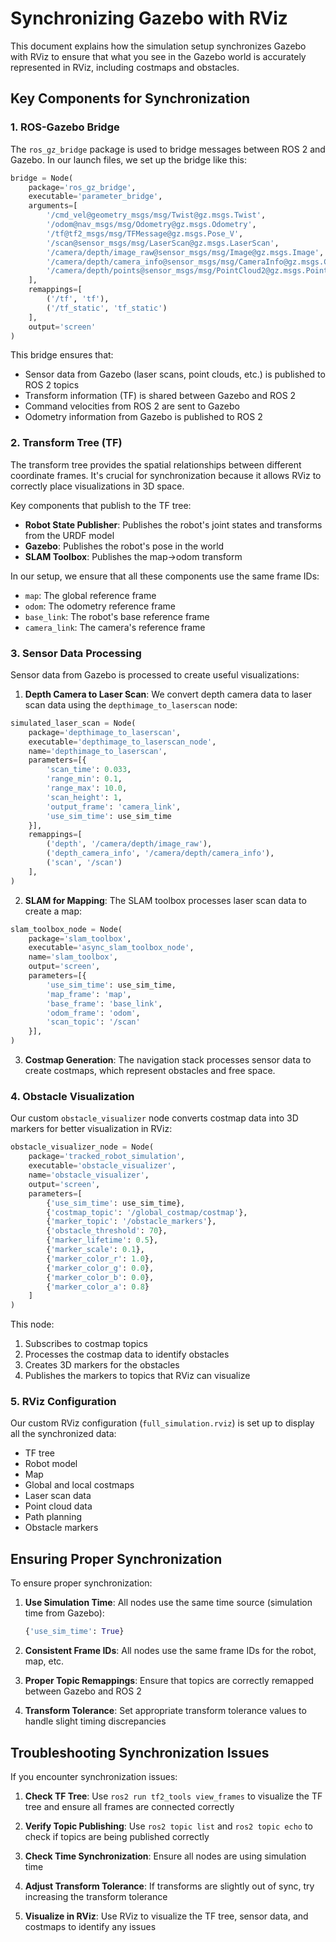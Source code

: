 # Synchronizing Gazebo with RViz

This document explains how the simulation setup synchronizes Gazebo with RViz to ensure that what you see in the Gazebo world is accurately represented in RViz, including costmaps and obstacles.

## Key Components for Synchronization

### 1. ROS-Gazebo Bridge

The `ros_gz_bridge` package is used to bridge messages between ROS 2 and Gazebo. In our launch files, we set up the bridge like this:

```python
bridge = Node(
    package='ros_gz_bridge',
    executable='parameter_bridge',
    arguments=[
        '/cmd_vel@geometry_msgs/msg/Twist@gz.msgs.Twist',
        '/odom@nav_msgs/msg/Odometry@gz.msgs.Odometry',
        '/tf@tf2_msgs/msg/TFMessage@gz.msgs.Pose_V',
        '/scan@sensor_msgs/msg/LaserScan@gz.msgs.LaserScan',
        '/camera/depth/image_raw@sensor_msgs/msg/Image@gz.msgs.Image',
        '/camera/depth/camera_info@sensor_msgs/msg/CameraInfo@gz.msgs.CameraInfo',
        '/camera/depth/points@sensor_msgs/msg/PointCloud2@gz.msgs.PointCloudPacked'
    ],
    remappings=[
        ('/tf', 'tf'),
        ('/tf_static', 'tf_static')
    ],
    output='screen'
)
```

This bridge ensures that:
- Sensor data from Gazebo (laser scans, point clouds, etc.) is published to ROS 2 topics
- Transform information (TF) is shared between Gazebo and ROS 2
- Command velocities from ROS 2 are sent to Gazebo
- Odometry information from Gazebo is published to ROS 2

### 2. Transform Tree (TF)

The transform tree provides the spatial relationships between different coordinate frames. It's crucial for synchronization because it allows RViz to correctly place visualizations in 3D space.

Key components that publish to the TF tree:
- **Robot State Publisher**: Publishes the robot's joint states and transforms from the URDF model
- **Gazebo**: Publishes the robot's pose in the world
- **SLAM Toolbox**: Publishes the map->odom transform

In our setup, we ensure that all these components use the same frame IDs:
- `map`: The global reference frame
- `odom`: The odometry reference frame
- `base_link`: The robot's base reference frame
- `camera_link`: The camera's reference frame

### 3. Sensor Data Processing

Sensor data from Gazebo is processed to create useful visualizations:

1. **Depth Camera to Laser Scan**: We convert depth camera data to laser scan data using the `depthimage_to_laserscan` node:

```python
simulated_laser_scan = Node(
    package='depthimage_to_laserscan',
    executable='depthimage_to_laserscan_node',
    name='depthimage_to_laserscan',
    parameters=[{
        'scan_time': 0.033,
        'range_min': 0.1,
        'range_max': 10.0,
        'scan_height': 1,
        'output_frame': 'camera_link',
        'use_sim_time': use_sim_time
    }],
    remappings=[
        ('depth', '/camera/depth/image_raw'),
        ('depth_camera_info', '/camera/depth/camera_info'),
        ('scan', '/scan')
    ],
)
```

2. **SLAM for Mapping**: The SLAM toolbox processes laser scan data to create a map:

```python
slam_toolbox_node = Node(
    package='slam_toolbox',
    executable='async_slam_toolbox_node',
    name='slam_toolbox',
    output='screen',
    parameters=[{
        'use_sim_time': use_sim_time,
        'map_frame': 'map',
        'base_frame': 'base_link',
        'odom_frame': 'odom',
        'scan_topic': '/scan'
    }],
)
```

3. **Costmap Generation**: The navigation stack processes sensor data to create costmaps, which represent obstacles and free space.

### 4. Obstacle Visualization

Our custom `obstacle_visualizer` node converts costmap data into 3D markers for better visualization in RViz:

```python
obstacle_visualizer_node = Node(
    package='tracked_robot_simulation',
    executable='obstacle_visualizer',
    name='obstacle_visualizer',
    output='screen',
    parameters=[
        {'use_sim_time': use_sim_time},
        {'costmap_topic': '/global_costmap/costmap'},
        {'marker_topic': '/obstacle_markers'},
        {'obstacle_threshold': 70},
        {'marker_lifetime': 0.5},
        {'marker_scale': 0.1},
        {'marker_color_r': 1.0},
        {'marker_color_g': 0.0},
        {'marker_color_b': 0.0},
        {'marker_color_a': 0.8}
    ]
)
```

This node:
1. Subscribes to costmap topics
2. Processes the costmap data to identify obstacles
3. Creates 3D markers for the obstacles
4. Publishes the markers to topics that RViz can visualize

### 5. RViz Configuration

Our custom RViz configuration (`full_simulation.rviz`) is set up to display all the synchronized data:

- TF tree
- Robot model
- Map
- Global and local costmaps
- Laser scan data
- Point cloud data
- Path planning
- Obstacle markers

## Ensuring Proper Synchronization

To ensure proper synchronization:

1. **Use Simulation Time**: All nodes use the same time source (simulation time from Gazebo):
   ```python
   {'use_sim_time': True}
   ```

2. **Consistent Frame IDs**: All nodes use the same frame IDs for the robot, map, etc.

3. **Proper Topic Remappings**: Ensure that topics are correctly remapped between Gazebo and ROS 2

4. **Transform Tolerance**: Set appropriate transform tolerance values to handle slight timing discrepancies

## Troubleshooting Synchronization Issues

If you encounter synchronization issues:

1. **Check TF Tree**: Use `ros2 run tf2_tools view_frames` to visualize the TF tree and ensure all frames are connected correctly

2. **Verify Topic Publishing**: Use `ros2 topic list` and `ros2 topic echo` to check if topics are being published correctly

3. **Check Time Synchronization**: Ensure all nodes are using simulation time

4. **Adjust Transform Tolerance**: If transforms are slightly out of sync, try increasing the transform tolerance

5. **Visualize in RViz**: Use RViz to visualize the TF tree, sensor data, and costmaps to identify any issues
